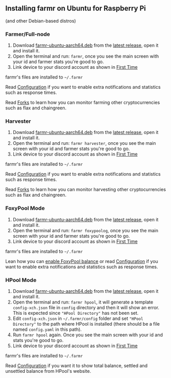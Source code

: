 ## Installing farmr on Ubuntu for Raspberry Pi
(and other Debian-based distros)

### Farmer/Full-node
1. Download [farmr-ubuntu-aarch64.deb](https://github.com/joaquimguimaraes/farmr/releases/download/v1.4.2/farmr-ubuntu-aarch64.deb) from the [latest release](https://github.com/joaquimguimaraes/farmr/releases/latest), open it and install it.
3. Open the terminal and run: ```farmr```, once you see the main screen with your id and farmer stats you're good to go.
4. Link device to your discord account as shown in [First Time](./usage.md#First-time)

farmr's files are installed to ``~/.farmr``

Read [Configuration](configuration.md) if you want to enable extra notifications and statistics such as response times.

Read [Forks](forks.md) to learn how you can monitor farming other cryptocurrencies such as flax and chaingreen.

### Harvester
1. Download [farmr-ubuntu-aarch64.deb](https://github.com/joaquimguimaraes/farmr/releases/download/v1.4.2/farmr-ubuntu-aarch64.deb) from the [latest release](https://github.com/joaquimguimaraes/farmr/releases/latest), open it and install it.
2. Open the terminal and run: ```farmr harvester```, once you see the main screen with your id and farmer stats you're good to go.
3. Link device to your discord account as shown in [First Time](./usage.md#First-time)

farmr's files are installed to ``~/.farmr``

Read [Configuration](configuration.md) if you want to enable extra notifications and statistics such as response times.

Read [Forks](forks.md) to learn how you can monitor harvesting other cryptocurrencies such as flax and chaingreen.

### FoxyPool Mode
1. Download [farmr-ubuntu-aarch64.deb](https://github.com/joaquimguimaraes/farmr/releases/download/v1.4.2/farmr-ubuntu-aarch64.deb) from the [latest release](https://github.com/joaquimguimaraes/farmr/releases/latest), open it and install it.
2. Open the terminal and run: ```farmr foxypoolog```, once you see the main screen with your id and farmer stats you're good to go.
3. Link device to your discord account as shown in [First Time](./usage.md#First-time)

farmr's files are installed to ``~/.farmr``

Lean how you can [enable FoxyPool balance](configuration.md#showing-foxypool-balance) or read [Configuration](configuration.md) if you want to enable extra notifications and statistics such as response times.

### HPool Mode
1. Download [farmr-ubuntu-aarch64.deb](https://github.com/joaquimguimaraes/farmr/releases/download/v1.4.2/farmr-ubuntu-aarch64.deb) from the [latest release](https://github.com/joaquimguimaraes/farmr/releases/latest), open it and install it.
2. Open the terminal and run: ```farmr hpool```, it will generate a template ``config-xch.json`` file in ``config`` directory and then it will show an error. This is expected since ``"HPool Directory"`` has not been set.
3. Edit ``config-xch.json`` in ``~/.farmr/config`` folder and set ``"HPool Directory"`` to the path where HPool is installed (there should be a file named ``config.yaml`` in this path).
4. Run ```farmr hpool``` again. Once you see the main screen with your id and stats you're good to go.
5. Link device to your discord account as shown in [First Time](./usage.md#First-time)

farmr's files are installed to ``~/.farmr``

Read [Configuration](configuration.md#showing-hpool-balance) if you want it to show total balance, settled and unsettled balance from HPool's website.

